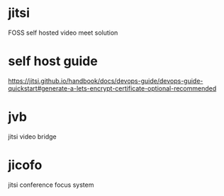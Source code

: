 # jitsi

FOSS self hosted video meet solution

# self host guide

https://jitsi.github.io/handbook/docs/devops-guide/devops-guide-quickstart#generate-a-lets-encrypt-certificate-optional-recommended

# jvb

jitsi video bridge

# jicofo

jitsi conference focus system
